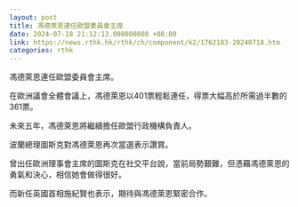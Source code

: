 ```yaml
---
layout: post
title: 馮德萊恩連任歐盟委員會主席
date: 2024-07-18 21:12:13.000000000 +08:00
link: https://news.rthk.hk/rthk/ch/component/k2/1762183-20240718.htm
categories: rthk
---
```


馮德萊恩連任歐盟委員會主席。

在歐洲議會全體會議上，馮德萊恩以401票輕鬆連任，得票大幅高於所需過半數的361票。

未來五年，馮德萊恩將繼續擔任歐盟行政機構負責人。

波蘭總理圖斯克對馮德萊恩再次當選表示讚賞。

曾出任歐洲理事會主席的圖斯克在社交平台說，當前局勢艱難，但憑藉馮德萊恩的勇氣和決心，相信她會做得很好。

而新任英國首相施紀賢也表示，期待與馮德萊恩緊密合作。

